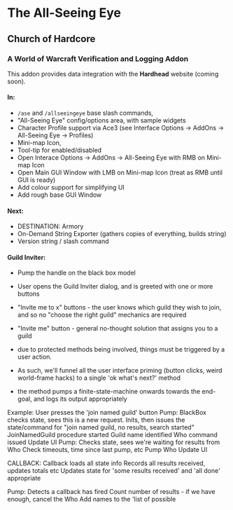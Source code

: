 # The All-Seeing Eye
## Church of Hardcore
### A World of Warcraft Verification and Logging Addon

This addon provides data integration with the **Hardhead** website (coming soon).

#### In:
 - `/ase` and `/allseeingeye` base slash commands,
 - "All-Seeing Eye" config/options area, with sample widgets
 - Character Profile support via Ace3 (see Interface Options -> AddOns -> All-Seeing Eye -> Profiles) 
 - Mini-map Icon,
 - Tool-tip for enabled/disabled
 - Open Interace Options -> AddOns -> All-Seeing Eye with RMB on Mini-map Icon
 - Open Main GUI Window with LMB on Mini-map Icon (treat as RMB until GUI is ready)
 - Add colour support for simplifying UI
 - Add rough base GUI Window

#### Next:
 - DESTINATION: Armory
 - On-Demand String Exporter (gathers copies of everything, builds string)
 - Version string / slash command

#### Guild Inviter:
 - Pump the handle on the black box model
 - User opens the Guild Inviter dialog, and is greeted with one or more buttons
 - "Invite me to x" buttons - the user knows which guild they wish to join, and so no "choose the right guild" mechanics are required
 - "Invite me" button - general no-thought solution that assigns you to a guild

 - due to protected methods being involved, things must be triggered by a user action.
 - As such, we'll funnel all the user interface priming (button clicks, weird world-frame hacks) to a single 'ok what's next?' method
 - the method pumps a finite-state-machine onwards towards the end-goal, and logs its output appropriately

Example:
User presses the 'join named guild' button
Pump:
	BlackBox checks state, sees this is a new request. Inits, then issues the state/command for "join named guild, no results, search started"
	JoinNamedGuild procedure started
	Guild name identified
	Who command issued
	Update UI
Pump:
	Checks state, sees we're waiting for results from Who
	Check timeouts, time since last pump, etc
	Pump Who
	Update UI

CALLBACK:
	Callback loads all state info
	Records all results received, updates totals etc
	Updates state for 'some results received' and 'all done' appropriate

Pump:
	Detects a callback has fired
	Count number of results - if we have enough, cancel the Who
	Add names to the 'list of possible 
